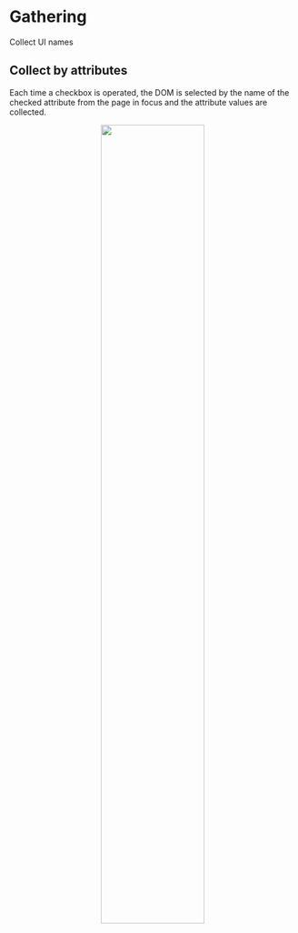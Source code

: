 # Gathering

Collect UI names

## Collect by attributes

Each time a checkbox is operated, the DOM is selected by the name of the checked attribute from the page in focus and the attribute values are collected.

<div align="center">
    <img src="https://ooo.bluefox.ooo/media/Demo/gathering1.png" width="60%">
</div>
